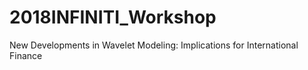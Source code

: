 # 2018INFINITI_Workshop
New Developments in Wavelet Modeling: Implications for International Finance
